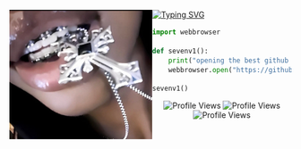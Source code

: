 [![Typing SVG](https://readme-typing-svg.herokuapp.com?font=Syna+Handgloves&weight=900&size=25&duration=3000&pause=600&color=F7F7F7&multiline=false&width=435&lines=sevenv1+is+the+best;https%3A%2F%2Fgithub.com%2Fsevenv1;https%3A%2F%2Fdiscord.gg%2FW8n3HnB2gJ)](https://git.io/typing-svg)
<img align="left" src="cross.png" width="255"/>

```python
import webbrowser

def sevenv1():
    print("opening the best github page on github...")
    webbrowser.open("https://github.com/sevenv1")

sevenv1()
```
<div align="center">
  <img src="https://komarev.com/ghpvc/?username=sevenv1&color=lightgrey" alt="Profile Views"/>
  <img src="https://komarev.com/ghpvc/?username=sevenv1&color=lightgrey" alt="Profile Views"/>
  <img src="https://komarev.com/ghpvc/?username=sevenv1&color=lightgrey" alt="Profile Views"/>
</div>
